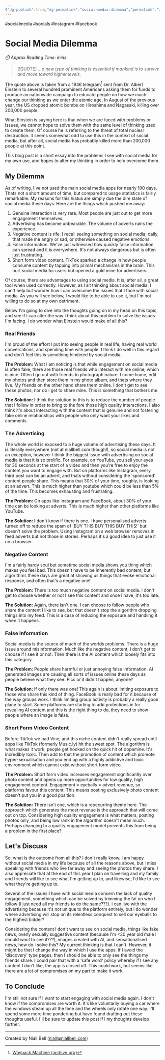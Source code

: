 ```yaml
---
{"dg-publish":true,"dg-permalink":"social-media-dilemma","permalink":"/social-media-dilemma/","title":"Social Media Dilemma","hide":true,"tags":["socials","Socialmedia","instagram","facebook","tech"],"noteIcon":"1","created":"2024-08-14T06:14:19.453-07:00","updated":"2024-12-22T10:07:35.677-08:00"}
---
```


#socialmedia #socials #instagram #facebook
# Social Media Dilemma
<p id="reading-time" style="font-style: italic;">⏱️ Approx Reading Time:  <span id="inserted-text"></span> mins</p>

>[!QUOTE] *...a new type of thinking is essential if mankind is to survive and move toward higher levels.*

The quote above is taken from a 1946 telegram[^1] sent from Dr. Albert Einstein to several hundred prominent Americans asking them for funds to produce an nationwide campaign to educate people on how we much change our thinking as we enter the atomic age. In August of the previous year, the US dropped atomic bombs on Hiroshima and Nagasaki, killing over 200,000 people.

What Einstein is saying here is that when we are faced with problems or issues, we cannot hope to solve them with the same level of thinking used to create them. Of course he is referring to the threat of total nuclear destruction. It seems somewhat odd to use this in the context of social media, but after all, social media has probably killed more than 200,000 people at this point.

This blog post is a short essay into the problems I see with social media for my own use, and hopes to alter my thinking in order to help overcome them.

## My Dilemma

As of writing, I've not used the main social media apps for nearly 100 days. Thats not a short amount of time, but compared to usage statistics is fairly remarkable. My reasons for this hiatus are simply due the dire state of social media these days. Here are the things which pushed me away:

1. Genuine interaction is very rare. Most people are just out to get more engagement themselves.
2. Advertising has become unbearable. The volume of adverts ruins the experience.
3. Negative content is rife. I recall seeing something on social media, daily, that made me angry or sad, or otherwise caused negative emotions.
4. False information. We've just witnessed how quickly false information can spread and it is everywhere. It's not always dangerous but is often just frustrating.
5. Short form video content. TikTok sparked a change in how people consume content by tapping into primal mechanisms in the brain. This hurt social media for users but opened a gold mine for advertisers.

Of course, there are advantages to using social media. It is, after all, a great tool when used correctly. However, as I sit thinking about social media, I can't help but wonder how I can overcome the issues that I face with social media. As you will see below, I would like to be able to use it, but I'm not willing to do so at my own detriment.

Below I'm going to dive into the thoughts going on in my head on this topic, and see if I can alter the way I think about this problem to solve the issues I'm facing. I do wonder what Einstein would make of all this?

### Real Friends

I'm proud of the effort I put into seeing people in real life, having real world conversations, and spending time with people. I think I do well in this regard and don't feel this is something hindered by social media. 

**The Problem:** What I am noticing is that while engagement on social media is often fake, there are those real friends who interact with me online, which is nice. Often I go out with friends to photograph nature. I come home, edit my photos and then store them in my photo album, and thats where they live. My friends on the other hand share them online. I don't get to see these photos, nor do I get to share mine. This is something that bothers me.

**The Solution:** I think the solution to this is to reduce the number of people that I follow in order to bring to the fore those high quality interactions. I also think it's about interacting with the content that is genuine and not fostering fake online relationships with people who only want your likes and comments.

### The Advertising

The whole world is exposed to a huge volume of advertising these days. It is literally everywhere (not at niallbell.com though!), so social media is not an exception, however I think the biggest issue with advertising on social media is that it is so prolific. For example, on YouTube, you sell your eyes for 30 seconds at the start of a video and then you're free to enjoy the content you want to engage with. But on platforms like Instagram, every third post can be an advert, and thats without considering the 'sponsored' content people share. This means that 30% of your time, roughly, is looking at an advert. This is much higher than youtube which could be less than 5% of the time. This becomes exhausting and frustrating.

**The Problem:** On apps like Instagram and FaceBook, about 30% of your time can be looking at adverts. This is much higher than other platforms like YouTube.

**The Solution:** I don't know if there is one. I have personalised adverts turned off to reduce the spam of 'BUY THIS BUY THIS BUY THIS!' but doesn't solve the problem. Using Instagram on a web browser removes in feed adverts but not those in stories. Perhaps it's a good idea to just use it on a browser.

### Negative Content

I'm a fairly hardy soul but sometime social media shows you thing which makes you feel bad. This doesn't have to be inherently bad content, but algorithms these days are great at showing us things that evoke emotional response, and often that's a negative one!

**The Problem:** There is too much negative content on social media. I don't get to choose whether or not I see this content and once I have, it's too late.

**The Solution:** Again, there isn't one. I can choose to follow people who share the content I like to see, but that doesn't stop the algorithm dropping things into my feed. This is a case of reducing the exposure and handling it when it happens.

### False Information

Social media is the source of much of the worlds problems. There is a huge issue around misinformation. Much like the negative content, I don't get to choose if I see it or not. Then there is the AI content which loosely fits into this category.

**The Problem:** People share harmful or just annoying false information. AI generated images are causing all sorts of issues online these days as people believe what they see. Pics or it didn't happen, anyone?

**The Solution:** If only there was one! This again is about limiting exposure to those who share this kind of thing. FaceBook is really bad for it because of the way groups work. I think limiting group activity is probably a really good place to start. Some platforms are starting to add protections in for revealing AI content and this is the right thing to do, they need to show people where an image is false.

### Short Form Video Content

Before TikTok we had Vine, and this niche content didn't really spread until apps like TikTok (formerly Music.ly) hit the sweet spot. The algorithm is what makes it work, people get hooked on the quick hit of dopamine. It's incredibly toxic. Then add to that the promotion of content which promote hyper-sexualisation and you end up with a highly addictive and toxic environment which cannot exist without short form video.

**The Problem:** Short form video increases engagement significantly over photo content and opens up more opportunities for low quality, high engagement content. Engagement = eyeballs = advert revenue, so platforms favour this content. This means posting exclusively photo content doesn't put you in a good position.

**The Solution:** There isn't one, which is a reoccurring theme here. The approach which generates the most revenue is the approach that will come out on top. Considering high quality engagement is what matters, posting photos only, and being low rank in the algorithm doesn't mean much. Perhaps changing to a quality engagement model prevents this from being a problem in the first place?

## Let's Discuss

So, what is the outcome from all this? I don't really know. I am happy without social media in my life because of all the reasons above, but I miss speaking with friends who live far away and seeing the photos they share. I also appreciate that at the end of this year I plan on travelling and my family and friends will like to see what I'm getting up to, and likewise, I'd like to see what they're getting up to.

Several of the issues I have with social media concern the lack of quality engagement, something which can be solved by trimming the fat on who I follow (I just need all my friends to do the same???). I can live with the advertising because it's not unique to the platform entirely, but I do wonder where advertising will stop on its relentless conquest to sell our eyeballs to the highest bidder?

Considering the content I don't want to see on social media, things like fake news, overly sexually suggestive content (because I'm <30 year old male I should *want* to see it???), images created with AI, and sensationalised news, how do I solve this? My current thinking is that I can't. However, it might be that I change the way in which I use the apps. If I avoid the 'discovery' type pages, then I should be able to only see the things my friends share. I could pair that with a 'safe word' policy whereby if I see any content I don't like, the app is closed off. This could work, but seems like there are a lot of compromises on my part to make it work.

## To Conclude

I'm still not sure if I want to start engaging with social media again. I don't know if the compromises are worth it. It's like voluntarily buying a car where the windows steam up all the time and the wheels only rotate one way. I'll spend some more time pondering but have found drafting out these thoughts useful. I'll be sure to update this post if I my thoughts develop further.

[^1]: [Wayback Machine (archive.org)](https://web.archive.org/web/20140622171150/http://www.turnthetide.info/id54.htm)

---
Created by Niall Bell (niall@niallbell.com)